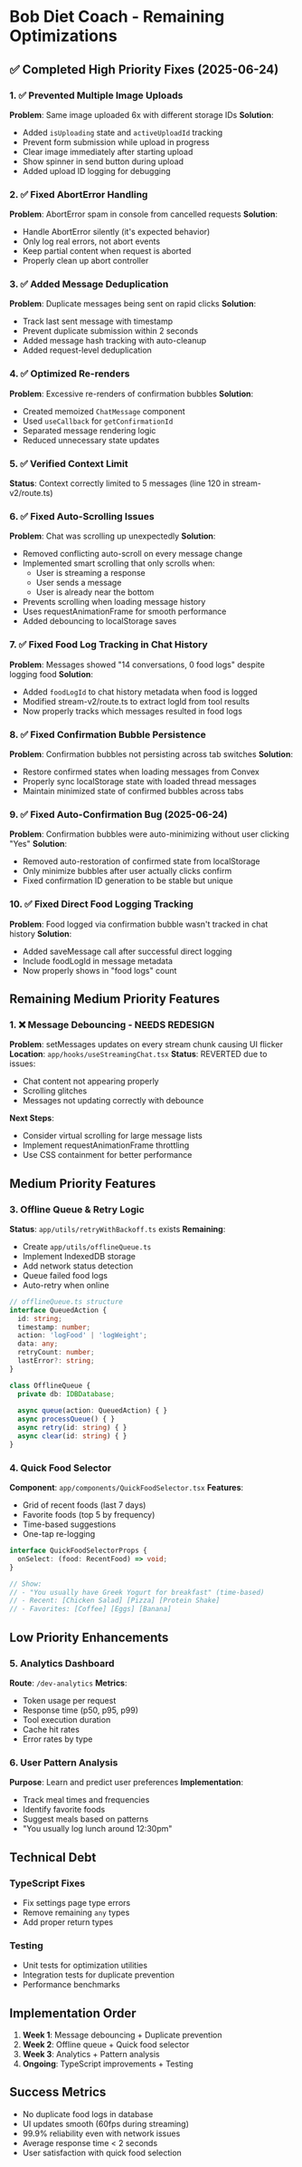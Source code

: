 # Bob Diet Coach - Remaining Optimizations

## ✅ Completed High Priority Fixes (2025-06-24)

### 1. ✅ Prevented Multiple Image Uploads
**Problem**: Same image uploaded 6x with different storage IDs
**Solution**:
- Added `isUploading` state and `activeUploadId` tracking
- Prevent form submission while upload in progress
- Clear image immediately after starting upload
- Show spinner in send button during upload
- Added upload ID logging for debugging

### 2. ✅ Fixed AbortError Handling
**Problem**: AbortError spam in console from cancelled requests
**Solution**:
- Handle AbortError silently (it's expected behavior)
- Only log real errors, not abort events
- Keep partial content when request is aborted
- Properly clean up abort controller

### 3. ✅ Added Message Deduplication
**Problem**: Duplicate messages being sent on rapid clicks
**Solution**:
- Track last sent message with timestamp
- Prevent duplicate submission within 2 seconds
- Added message hash tracking with auto-cleanup
- Added request-level deduplication

### 4. ✅ Optimized Re-renders
**Problem**: Excessive re-renders of confirmation bubbles
**Solution**:
- Created memoized `ChatMessage` component
- Used `useCallback` for `getConfirmationId`
- Separated message rendering logic
- Reduced unnecessary state updates

### 5. ✅ Verified Context Limit
**Status**: Context correctly limited to 5 messages (line 120 in stream-v2/route.ts)

### 6. ✅ Fixed Auto-Scrolling Issues
**Problem**: Chat was scrolling up unexpectedly 
**Solution**:
- Removed conflicting auto-scroll on every message change
- Implemented smart scrolling that only scrolls when:
  - User is streaming a response
  - User sends a message  
  - User is already near the bottom
- Prevents scrolling when loading message history
- Uses requestAnimationFrame for smooth performance
- Added debouncing to localStorage saves

### 7. ✅ Fixed Food Log Tracking in Chat History
**Problem**: Messages showed "14 conversations, 0 food logs" despite logging food
**Solution**:
- Added `foodLogId` to chat history metadata when food is logged
- Modified stream-v2/route.ts to extract logId from tool results
- Now properly tracks which messages resulted in food logs

### 8. ✅ Fixed Confirmation Bubble Persistence
**Problem**: Confirmation bubbles not persisting across tab switches
**Solution**:
- Restore confirmed states when loading messages from Convex
- Properly sync localStorage state with loaded thread messages
- Maintain minimized state of confirmed bubbles across tabs

### 9. ✅ Fixed Auto-Confirmation Bug (2025-06-24)
**Problem**: Confirmation bubbles were auto-minimizing without user clicking "Yes"
**Solution**:
- Removed auto-restoration of confirmed state from localStorage
- Only minimize bubbles after user actually clicks confirm
- Fixed confirmation ID generation to be stable but unique

### 10. ✅ Fixed Direct Food Logging Tracking
**Problem**: Food logged via confirmation bubble wasn't tracked in chat history
**Solution**:
- Added saveMessage call after successful direct logging
- Include foodLogId in message metadata
- Now properly shows in "food logs" count

## Remaining Medium Priority Features

### 1. ❌ Message Debouncing - NEEDS REDESIGN
**Problem**: setMessages updates on every stream chunk causing UI flicker
**Location**: `app/hooks/useStreamingChat.tsx`
**Status**: REVERTED due to issues:
- Chat content not appearing properly
- Scrolling glitches
- Messages not updating correctly with debounce

**Next Steps**: 
- Consider virtual scrolling for large message lists
- Implement requestAnimationFrame throttling
- Use CSS containment for better performance

## Medium Priority Features

### 3. Offline Queue & Retry Logic
**Status**: `app/utils/retryWithBackoff.ts` exists
**Remaining**:
- Create `app/utils/offlineQueue.ts`
- Implement IndexedDB storage
- Add network status detection
- Queue failed food logs
- Auto-retry when online

```typescript
// offlineQueue.ts structure
interface QueuedAction {
  id: string;
  timestamp: number;
  action: 'logFood' | 'logWeight';
  data: any;
  retryCount: number;
  lastError?: string;
}

class OfflineQueue {
  private db: IDBDatabase;
  
  async queue(action: QueuedAction) { }
  async processQueue() { }
  async retry(id: string) { }
  async clear(id: string) { }
}
```

### 4. Quick Food Selector
**Component**: `app/components/QuickFoodSelector.tsx`
**Features**:
- Grid of recent foods (last 7 days)
- Favorite foods (top 5 by frequency)
- Time-based suggestions
- One-tap re-logging

```typescript
interface QuickFoodSelectorProps {
  onSelect: (food: RecentFood) => void;
}

// Show:
// - "You usually have Greek Yogurt for breakfast" (time-based)
// - Recent: [Chicken Salad] [Pizza] [Protein Shake]
// - Favorites: [Coffee] [Eggs] [Banana]
```

## Low Priority Enhancements

### 5. Analytics Dashboard
**Route**: `/dev-analytics`
**Metrics**:
- Token usage per request
- Response time (p50, p95, p99)
- Tool execution duration
- Cache hit rates
- Error rates by type

### 6. User Pattern Analysis
**Purpose**: Learn and predict user preferences
**Implementation**:
- Track meal times and frequencies
- Identify favorite foods
- Suggest meals based on patterns
- "You usually log lunch around 12:30pm"

## Technical Debt

### TypeScript Fixes
- Fix settings page type errors
- Remove remaining `any` types
- Add proper return types

### Testing
- Unit tests for optimization utilities
- Integration tests for duplicate prevention
- Performance benchmarks

## Implementation Order

1. **Week 1**: Message debouncing + Duplicate prevention
2. **Week 2**: Offline queue + Quick food selector  
3. **Week 3**: Analytics + Pattern analysis
4. **Ongoing**: TypeScript improvements + Testing

## Success Metrics

- No duplicate food logs in database
- UI updates smooth (60fps during streaming)
- 99.9% reliability even with network issues
- Average response time < 2 seconds
- User satisfaction with quick food selection